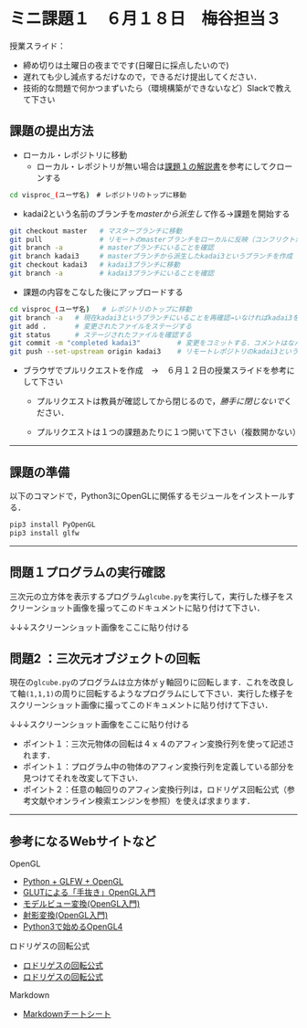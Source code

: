 # ミニ課題１　６月１８日　梅谷担当３


授業スライド：
- 締め切りは土曜日の夜までです(日曜日に採点したいので)
- 遅れても少し減点するだけなので，できるだけ提出してください．
- 技術的な問題で何かつまずいたら（環境構築ができないなど）Slackで教えて下さい


## 課題の提出方法

- ローカル・レポジトリに移動
  - ローカル・レポジトリが無い場合は[課題１の解説書](../kadai1/readme.md)を参考にしてクローンする

```bash
cd visproc_(ユーザ名)　# レポジトリのトップに移動
```

- kadai2という名前のブランチを*masterから派生して*作る→課題を開始する
```bash
git checkout master   # マスターブランチに移動
git pull              # リモートのmasterブランチをローカルに反映（コンフリクトがあればそれを解決）
git branch -a         # masterブランチにいることを確認
git branch kadai3     # masterブランチから派生したkadai3というブランチを作成
git checkout kadai3   # kadai3ブランチに移動
git branch -a         # kadai3ブランチにいることを確認
```

- 課題の内容をこなした後にアップロードする
```bash
cd visproc_(ユーザ名)   # レポジトリのトップに移動
git branch -a   # 現在kadai3というブランチにいることを再確認→いなければkadai3をチェックアウト
git add .       # 変更されたファイルをステージする
git status      # ステージされたファイルを確認する
git commit -m "completed kadai3"         # 変更をコミットする．コメントはなんでもよい
git push --set-upstream origin kadai3    # リモートレポジトリのkadai3というブランチにプッシュする
```

- ブラウザでプルリクエストを作成　→　６月１２日の授業スライドを参考にして下さい
  
  - プルリクエストは教員が確認してから閉じるので，*勝手に閉じないで*ください．
  
  - プルリクエストは１つの課題あたりに１つ開いて下さい（複数開かない）
  
    

***



## 課題の準備

以下のコマンドで，Python3にOpenGLに関係するモジュールをインストールする．

```bash
pip3 install PyOpenGL
pip3 install glfw
```





---



## 問題１プログラムの実行確認

三次元の立方体を表示するプログラム```glcube.py```を実行して，実行した様子をスクリーンショット画像を撮ってこのドキュメントに貼り付けて下さい．



↓↓↓スクリーンショット画像をここに貼り付ける





## 問題2 ：三次元オブジェクトの回転

現在の```glcube.py```のプログラムは立方体がｙ軸回りに回転します．これを改良して軸```(1,1,1)```の周りに回転するようなプログラムにして下さい．実行した様子をスクリーンショット画像に撮ってこのドキュメントに貼り付けて下さい．



↓↓↓スクリーンショット画像をここに貼り付ける



- ポイント１：三次元物体の回転は４ｘ４のアフィン変換行列を使って記述されます．
- ポイント１：プログラム中の物体のアフィン変換行列を定義している部分を見つけてそれを改変して下さい．
- ポイント２：任意の軸回りのアフィン変換行列は，ロドリゲス回転公式（参考文献やオンライン検索エンジンを参照）を使えば求まります．

---





## 参考になるWebサイトなど

OpenGL
- [Python + GLFW + OpenGL](https://qiita.com/Dhichisutto/items/76ec93c690caf20cedb9)
- [GLUTによる「手抜き」OpenGL入門](https://tokoik.github.io/opengl/libglut.html)
- [モデルビュー変換(OpenGL入門)](http://wisdom.sakura.ne.jp/system/opengl/gl11.html)
- [射影変換(OpenGL入門)](http://wisdom.sakura.ne.jp/system/opengl/gl12.html)
- [Python3で始めるOpenGL4](https://codelabo.com/posts/20200228175104)

ロドリゲスの回転公式

- [ロドリゲスの回転公式](https://ja.wikipedia.org/wiki/%E3%83%AD%E3%83%89%E3%83%AA%E3%82%B2%E3%82%B9%E3%81%AE%E5%9B%9E%E8%BB%A2%E5%85%AC%E5%BC%8F)
- [ロドリゲスの回転公式](https://risalc.info/src/rodrigues-rotation.html)

Markdown

- [Markdownチートシート](https://qiita.com/Qiita/items/c686397e4a0f4f11683d)

  



